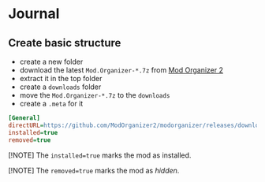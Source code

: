 # Journal

## Create basic structure

* create a new folder
* download the latest `Mod.Organizer-*.7z` from [Mod Organizer 2](https://github.com/ModOrganizer2/modorganizer/releases)
* extract it in the top folder
* create a `downloads` folder
* move the `Mod.Organizer-*.7z` to the `downloads`
* create a `.meta` for it

```ini
[General]
directURL=https://github.com/ModOrganizer2/modorganizer/releases/download/v2.5.2/Mod.Organizer-2.5.2.7z
installed=true
removed=true
```

[!NOTE]
The `installed=true` marks the mod as installed.

[!NOTE]
The `removed=true` marks the mod as *hidden*.

